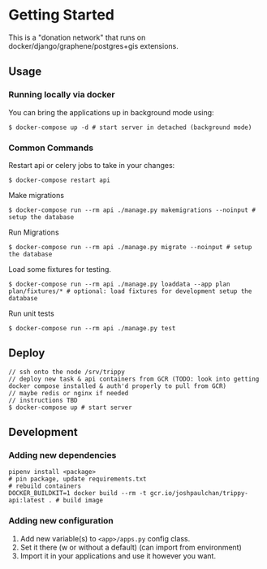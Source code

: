 # Getting Started

This is a "donation network" that runs on docker/django/graphene/postgres+gis extensions.

## Usage

### Running locally via docker

You can bring the applications up in background mode using:

```
$ docker-compose up -d # start server in detached (background mode)
```

### Common Commands

Restart api or celery jobs to take in your changes:

```
$ docker-compose restart api
```

Make migrations

```
$ docker-compose run --rm api ./manage.py makemigrations --noinput # setup the database
```

Run Migrations

```
$ docker-compose run --rm api ./manage.py migrate --noinput # setup the database
```

Load some fixtures for testing.

```
$ docker-compose run --rm api ./manage.py loaddata --app plan plan/fixtures/* # optional: load fixtures for development setup the database
```

Run unit tests

```
$ docker-compose run --rm api ./manage.py test
```

## Deploy

```
// ssh onto the node /srv/trippy
// deploy new task & api containers from GCR (TODO: look into getting docker compose installed & auth'd properly to pull from GCR)
// maybe redis or nginx if needed
// instructions TBD
$ docker-compose up # start server
```

## Development

### Adding new dependencies

```
pipenv install <package>
# pin package, update requirements.txt
# rebuild containers
DOCKER_BUILDKIT=1 docker build --rm -t gcr.io/joshpaulchan/trippy-api:latest . # build image
```

### Adding new configuration

1. Add new variable(s) to `<app>/apps.py` config class.
2. Set it there (w or without a default) (can import from environment)
3. Import it in your applications and use it however you want.
